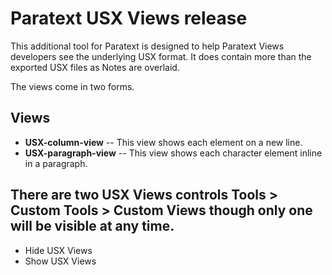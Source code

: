 # Paratext USX Views release<a id="usx"></a>

This additional tool for Paratext is designed to help Paratext Views developers see the underlying USX format. It does contain more than the exported USX files as Notes are overlaid.

The views come in two forms.

## Views
- **USX-column-view** -- This view shows each element on a new line.
- **USX-paragraph-view** -- This view shows each character element inline in a paragraph.

## There are two USX Views controls **Tools > Custom Tools > Custom Views** though only one will be visible at any time.
- Hide USX Views 
- Show USX Views 


